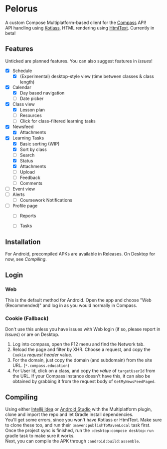 # Pelorus
 A custom Compose Multiplatform-based client for the [Compass](https://www.compass.education/) API! \
 API handling using [Kotlass](https://github.com/thennothinghappened/kotlass), HTML rendering using [HtmlText](https://github.com/thennothinghappened/HtmlText).
 Currently in beta!
 
## Features
Unticked are planned features. You can also suggest features in *Issues*!
 - [x] Schedule
   - [x] (Experimental) desktop-style view (time between classes & class length)
 - [x] Calendar
   - [x] Day based navigation
   - [ ] Date picker
 - [x] Class view
   - [x] Lesson plan
   - [ ] Resources
   - [ ] Click for class-filtered learning tasks
 - [x] Newsfeed
   - [x] Attachments
 - [x] Learning Tasks
   - [x] Basic sorting (WIP)
   - [x] Sort by class
   - [ ] Search
   - [x] Status
   - [x] Attachments
   - [ ] Upload
   - [ ] Feedback
   - [ ] Comments
 - [ ] Event view
 - [ ] Alerts
   - [ ] Coursework Notifications
 - [ ] Profile page
   - [ ] Reports
   - [ ] Tasks
 
 
## Installation
 For Android, precompiled APKs are available in Releases. On Desktop for now, see *Compiling*.

## Login
### Web
 This is the default method for Android. Open the app and choose "Web (Recommended)" and log in as you would normally in Compass.

### Cookie (Fallback)
 Don't use this unless you have issues with Web login (if so, please report in *Issues*) or are on Desktop.
 1. Log into compass, open the F12 menu and find the Network tab.
 2. Reload the page and filter by XHR. Choose a request, and copy the `Cookie` *request header* value.
 3. For the domain, just copy the domain (and subdomain) from the site URL. (`*.compass.education`)
 4. For User Id, click on a class, and copy the *value* of `targetUserId` from the URL. If your Compass instance doesn't have this, it can also be obtained by grabbing it from the request body of `GetMyNewsFeedPaged`.
 
## Compiling
 Using either [Intellij Idea](https://www.jetbrains.com/idea/download) or [Android Studio](https://developer.android.com/studio/)
 with the Multiplatform plugin, clone and import the repo and let Gradle install dependencies. \
 You'll get some errors, since you won't have Kotlass or HtmlText. Make sure to clone these too, and run their `:maven:publishToMavenLocal` task first. \
 Once the project sync is finished, run the `:desktop:compose desktop:run` gradle task to make sure it works. \
 Next, you can compile the APK through `:android:build:assemble`.

